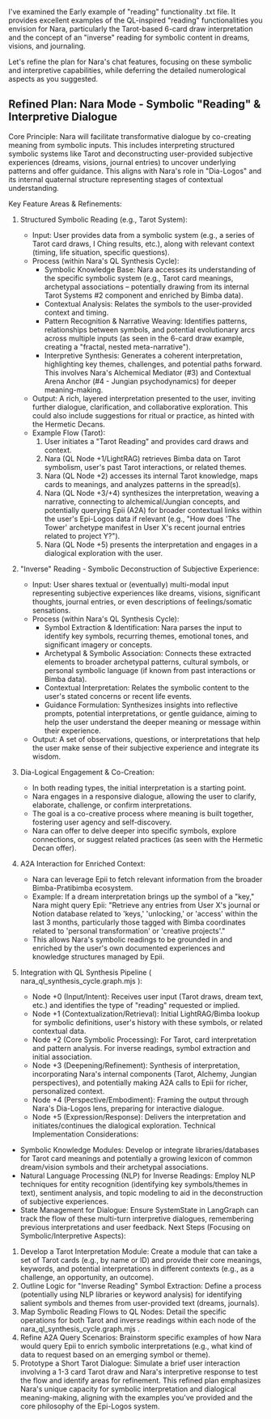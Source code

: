 I've examined the Early example of "reading" functionality .txt file. It provides excellent examples of the QL-inspired "reading" functionalities you envision for Nara, particularly the Tarot-based 6-card draw interpretation and the concept of an "inverse" reading for symbolic content in dreams, visions, and journaling.

Let's refine the plan for Nara's chat features, focusing on these symbolic and interpretive capabilities, while deferring the detailed numerological aspects as you suggested.

## Refined Plan: Nara Mode - Symbolic "Reading" & Interpretive Dialogue
Core Principle: Nara will facilitate transformative dialogue by co-creating meaning from symbolic inputs. This includes interpreting structured symbolic systems like Tarot and deconstructing user-provided subjective experiences (dreams, visions, journal entries) to uncover underlying patterns and offer guidance. This aligns with Nara's role in "Dia-Logos" and its internal quaternal structure representing stages of contextual understanding.

Key Feature Areas & Refinements:

1. Structured Symbolic Reading (e.g., Tarot System):
   
   - Input: User provides data from a symbolic system (e.g., a series of Tarot card draws, I Ching results, etc.), along with relevant context (timing, life situation, specific questions).
   - Process (within Nara's QL Synthesis Cycle):
     - Symbolic Knowledge Base: Nara accesses its understanding of the specific symbolic system (e.g., Tarot card meanings, archetypal associations – potentially drawing from its internal Tarot Systems #2 component and enriched by Bimba data).
     - Contextual Analysis: Relates the symbols to the user-provided context and timing.
     - Pattern Recognition & Narrative Weaving: Identifies patterns, relationships between symbols, and potential evolutionary arcs across multiple inputs (as seen in the 6-card draw example, creating a "fractal, nested meta-narrative").
     - Interpretive Synthesis: Generates a coherent interpretation, highlighting key themes, challenges, and potential paths forward. This involves Nara's Alchemical Mediator (#3) and Contextual Arena Anchor (#4 - Jungian psychodynamics) for deeper meaning-making.
   - Output: A rich, layered interpretation presented to the user, inviting further dialogue, clarification, and collaborative exploration. This could also include suggestions for ritual or practice, as hinted with the Hermetic Decans.
   - Example Flow (Tarot):
     1. User initiates a "Tarot Reading" and provides card draws and context.
     2. Nara (QL Node +1/LightRAG) retrieves Bimba data on Tarot symbolism, user's past Tarot interactions, or related themes.
     3. Nara (QL Node +2) accesses its internal Tarot knowledge, maps cards to meanings, and analyzes patterns in the spread(s).
     4. Nara (QL Node +3/+4) synthesizes the interpretation, weaving a narrative, connecting to alchemical/Jungian concepts, and potentially querying Epii (A2A) for broader contextual links within the user's Epi-Logos data if relevant (e.g., "How does 'The Tower' archetype manifest in User X's recent journal entries related to project Y?").
     5. Nara (QL Node +5) presents the interpretation and engages in a dialogical exploration with the user.
2. "Inverse" Reading - Symbolic Deconstruction of Subjective Experience:
   
   - Input: User shares textual or (eventually) multi-modal input representing subjective experiences like dreams, visions, significant thoughts, journal entries, or even descriptions of feelings/somatic sensations.
   - Process (within Nara's QL Synthesis Cycle):
     - Symbol Extraction & Identification: Nara parses the input to identify key symbols, recurring themes, emotional tones, and significant imagery or concepts.
     - Archetypal & Symbolic Association: Connects these extracted elements to broader archetypal patterns, cultural symbols, or personal symbolic language (if known from past interactions or Bimba data).
     - Contextual Interpretation: Relates the symbolic content to the user's stated concerns or recent life events.
     - Guidance Formulation: Synthesizes insights into reflective prompts, potential interpretations, or gentle guidance, aiming to help the user understand the deeper meaning or message within their experience.
   - Output: A set of observations, questions, or interpretations that help the user make sense of their subjective experience and integrate its wisdom.
3. Dia-Logical Engagement & Co-Creation:
   
   - In both reading types, the initial interpretation is a starting point.
   - Nara engages in a responsive dialogue, allowing the user to clarify, elaborate, challenge, or confirm interpretations.
   - The goal is a co-creative process where meaning is built together, fostering user agency and self-discovery.
   - Nara can offer to delve deeper into specific symbols, explore connections, or suggest related practices (as seen with the Hermetic Decan offer).
4. A2A Interaction for Enriched Context:
   
   - Nara can leverage Epii to fetch relevant information from the broader Bimba-Pratibimba ecosystem.
   - Example: If a dream interpretation brings up the symbol of a "key," Nara might query Epii: "Retrieve any entries from User X's journal or Notion database related to 'keys,' 'unlocking,' or 'access' within the last 3 months, particularly those tagged with Bimba coordinates related to 'personal transformation' or 'creative projects'."
   - This allows Nara's symbolic readings to be grounded in and enriched by the user's own documented experiences and knowledge structures managed by Epii.
5. Integration with QL Synthesis Pipeline ( nara_ql_synthesis_cycle.graph.mjs ):
   
   - Node +0 (Input/Intent): Receives user input (Tarot draws, dream text, etc.) and identifies the type of "reading" requested or implied.
   - Node +1 (Contextualization/Retrieval): Initial LightRAG/Bimba lookup for symbolic definitions, user's history with these symbols, or related contextual data.
   - Node +2 (Core Symbolic Processing): For Tarot, card interpretation and pattern analysis. For inverse readings, symbol extraction and initial association.
   - Node +3 (Deepening/Refinement): Synthesis of interpretation, incorporating Nara's internal components (Tarot, Alchemy, Jungian perspectives), and potentially making A2A calls to Epii for richer, personalized context.
   - Node +4 (Perspective/Embodiment): Framing the output through Nara's Dia-Logos lens, preparing for interactive dialogue.
   - Node +5 (Expression/Response): Delivers the interpretation and initiates/continues the dialogical exploration.
Technical Implementation Considerations:

- Symbolic Knowledge Modules: Develop or integrate libraries/databases for Tarot card meanings and potentially a growing lexicon of common dream/vision symbols and their archetypal associations.
- Natural Language Processing (NLP) for Inverse Readings: Employ NLP techniques for entity recognition (identifying key symbols/themes in text), sentiment analysis, and topic modeling to aid in the deconstruction of subjective experiences.
- State Management for Dialogue: Ensure SystemState in LangGraph can track the flow of these multi-turn interpretive dialogues, remembering previous interpretations and user feedback.
Next Steps (Focusing on Symbolic/Interpretive Aspects):

1. Develop a Tarot Interpretation Module: Create a module that can take a set of Tarot cards (e.g., by name or ID) and provide their core meanings, keywords, and potential interpretations in different contexts (e.g., as a challenge, an opportunity, an outcome).
2. Outline Logic for "Inverse Reading" Symbol Extraction: Define a process (potentially using NLP libraries or keyword analysis) for identifying salient symbols and themes from user-provided text (dreams, journals).
3. Map Symbolic Reading Flows to QL Nodes: Detail the specific operations for both Tarot and inverse readings within each node of the nara_ql_synthesis_cycle.graph.mjs .
4. Refine A2A Query Scenarios: Brainstorm specific examples of how Nara would query Epii to enrich symbolic interpretations (e.g., what kind of data to request based on an emerging symbol or theme).
5. Prototype a Short Tarot Dialogue: Simulate a brief user interaction involving a 1-3 card Tarot draw and Nara's interpretive response to test the flow and identify areas for refinement.
This refined plan emphasizes Nara's unique capacity for symbolic interpretation and dialogical meaning-making, aligning with the examples you've provided and the core philosophy of the Epi-Logos system.

